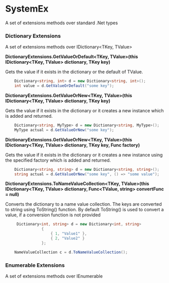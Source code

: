 SystemEx
========

A set of extensions methods over standard .Net types

### Dictionary Extensions

A set of extensions methods over IDictionary<TKey, TValue>

**DictionaryExtensions.GetValueOrDefault<TKey, TValue>(this IDictionary<TKey, TValue> dictionary, TKey key)**

Gets the value if it exists in the dictionary or the default of TValue.

```cs
	Dictionary<string, int> d = new Dictionary<string, int>();
	int value = d.GetValueOrDefault("some key");
```

**DictionaryExtensions.GetValueOrNew<TKey, TValue>(this IDictionary<TKey, TValue> dictionary, TKey key)**

Gets the value if it exists in the dictionary or it creates a new instance which is added and returned.

```cs
	Dictionary<string, MyType> d = new Dictionary<string, MyType>();
	MyType actual = d.GetValueOrNew("some key");
```

**DictionaryExtensions.GetValueOrNew<TKey, TValue>(this IDictionary<TKey, TValue> dictionary, TKey key, Func<TValue> factory)**

Gets the value if it exists in the dictionary or it creates a new instance using the specified factory which is added and returned.

```cs
	Dictionary<string, string> d = new Dictionary<string, string>();
	string actual = d.GetValueOrNew("some key", () => "some value");
```

**DictionaryExtensions.ToNameValueCollection<TKey, TValue>(this IDictionary<TKey, TValue> dictionary, Func<TValue, string> convertFunc = null)**

Converts the dictionary to a name value collection.
The keys are converted to string using ToString() function. By default ToString() is used to convert a value, if a conversion function is not provided

```cs
	 Dictionary<int, string> d = new Dictionary<int, string>
				{
					{ 1, "Value1" },
                    { 2, "Value2" }
				};

	NameValueCollection c = d.ToNameValueCollection();
```

### Enumerable Extensions

A set of extensions methods over IEnumerable<T>
